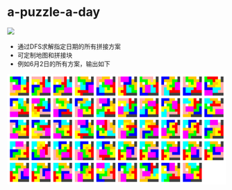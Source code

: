 # a-puzzle-a-day

![](https://img.alicdn.com/imgextra/i2/854352822/O1CN01VNh1jS1WiWNnXL8rx_!!854352822.jpg)

- 通过DFS求解指定日期的所有拼接方案
- 可定制地图和拼接块
- 例如6月2日的所有方案，输出如下

![](image/JUN-2.png)
